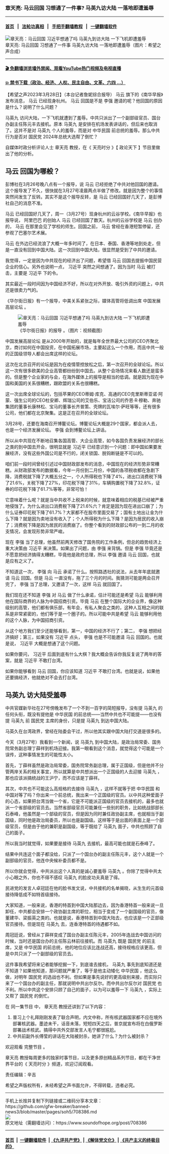 ### 章天亮: 马云回国 习想通了一件事? 马英九访大陆 一落地即遭羞辱
------------------------

#### [首页](https://github.com/gfw-breaker/banned-news3/blob/master/README.md) &nbsp;&nbsp;|&nbsp;&nbsp; [法轮功真相](https://github.com/begood0513/basic/blob/master/README.md)  &nbsp;&nbsp;|&nbsp;&nbsp; [手把手翻墙教程](https://github.com/gfw-breaker/guides/wiki)  &nbsp;&nbsp;|&nbsp;&nbsp; [一键翻墙软件](https://github.com/gfw-breaker/nogfw/blob/master/README.md)  



<div><img alt="章天亮：马云回国 习近平想通了吗 马英九到访大陆 一下飞机即遭羞辱" src="https://img.soundofhope.org/2023-03/1680022308218.jpg"/>
<br/><figcaption class="caption">
 章天亮: 马云回国 习想通了一件事 马英九访大陆 一落地即遭羞辱（图片：希望之声合成）
</figcaption></div><hr/>

#### [ 🎬  免翻墙浏览墙外禁闻、观看YouTube热门视频及电视直播](https://github.com/gfw-breaker/HelloWorld)

#### [ 💥  禁书下载（政治、经济、人权、民主自由、文革、六四 ...）](https://github.com/gfw-breaker/books/blob/master/README.md)

<div><div class="Content__Wrapper sc-1bvya0-0 elmmKw article_body" data-checkusr="" itemprop="articleBody">
 <div id="post_place_1">
 </div>
 <p class="meta-top">
  <span class="meta">
   【希望之声2023年3月28日】（本台记者詹妮综合报导）
  </span>
  <ok href="/term/15935">
   马云
  </ok>
  旗下的《南华早报》发布消息，
  <ok href="/term/15935">
   马云
  </ok>
  已经现身杭州。
  <ok href="/term/15935">
   马云
  </ok>
  回国是不是
  <ok href="/term/14244">
   李强
  </ok>
  邀请的呢？他回国的原因是什么？说明了什么问题？
 </p>
 <p>
  <ok href="/term/14669">
   马英九
  </ok>
  访问大陆，一下飞机就遭到了羞辱。中共只派出了一个副部级官员、国台办副主任陈元丰去接机。原本
  <ok href="/term/14669">
   马英九
  </ok>
  是安排在机场发表讲话的，但后来也取消了。这并不是对
  <ok href="/term/14669">
   马英九
  </ok>
  个人的羞辱，而是对
  <ok href="/term/8761">
   中华民国
  </ok>
  前总统的羞辱。那么中共行为是否对
  <ok href="/term/13347">
   国民党
  </ok>
  2024年总统大选帮了倒忙？
 </p>
 <p>
  自媒体时政分析评论人士
  <ok href="/term/974">
   章天亮
  </ok>
  教授，在《
  <ok href="/term/8908">
   天亮时分
  </ok>
  》【
  <ok href="/term/8909">
   政论天下
  </ok>
  】节目里做出了他的分析。
 </p>
 <h2>
  <ok href="/term/15935">
   马云
  </ok>
  回国为哪般？
 </h2>
 <p>
  彭博社在3月26号晚八点有一个报导，说
  <ok href="/term/15935">
   马云
  </ok>
  已经拒绝了中共对他回国的邀请。这个报导发了不久，很快就在3月27号凌晨两点半做了修改。就是因为整个的事情突然间发生了反转。其实不是这个报导反转，是
  <ok href="/term/15935">
   马云
  </ok>
  已经回国好几天了，是彭博社自己的消息不准。
 </p>
 <p>
  <ok href="/term/15935">
   马云
  </ok>
  已经回国好几天了，周一（3月27号）现身杭州的云谷学校。《南华早报》也报导说，
  <ok href="/term/11852">
   阿里巴巴
  </ok>
  的创始人
  <ok href="/term/15935">
   马云
  </ok>
  已经回国了数天。杭州的云谷学校是
  <ok href="/term/15935">
   马云
  </ok>
  创办的，
  <ok href="/term/15935">
   马云
  </ok>
  在那里会见了学校的师生。回国之前，
  <ok href="/term/15935">
   马云
  </ok>
  曾经在香港短暂停留，还参观了巴塞尔艺术展。
 </p>
 <p>
  <ok href="/term/15935">
   马云
  </ok>
  在外边已经流浪了大概一年多时间了，在日本、泰国、香港等地到处走，但是一直没有回到中国大陆。这一次回到中国大陆，很显然是受到了中共的邀请。
 </p>
 <p>
  我觉得，一定是因为中共现在的经济出了问题，希望借
  <ok href="/term/15935">
   马云
  </ok>
  回国去提振中国民营企业的信心。另外也说明一点，
  <ok href="/term/1063">
   习近平
  </ok>
  突然之间想通了。因为当时
  <ok href="/term/15935">
   马云
  </ok>
  被打击，主要是
  <ok href="/term/1063">
   习近平
  </ok>
  下的令。
 </p>
 <p>
  其实最近一段时间因为中国经济不好，所以在对外开放、吸引外资的问题上，中共还是很卖力气的。
 </p>
 <p>
  《华尔街日报》有一个报导，中美关系紧张之际，媒体高管将低调出席
  <ok href="/term/501686">
   中国发展高层论坛
  </ok>
  。
 </p>
 <figure class="OImage__StyledFigure-sc-1lfley0-0 jWYblU">
  <img alt="章天亮：马云回国 习近平想通了吗 马英九到访大陆 一下飞机即遭羞辱" src="https://img.soundofhope.org/2023-03/1680022779536.jpg"/>
  <br/><figcaption>
   《华尔街日报》的报导 。（图片：视频截图）
  </figcaption>
 </figure>
 <p>
  <ok href="/term/501686">
   中国发展高层论坛
  </ok>
  是从2000年开始的，就是每年全世界最大公司的CEO齐聚北京，商讨如何在中国投资，在中国拓展市场，主要起这么一个作用，而且中共一般的正国级领导人都会出席这样的论坛。
 </p>
 <p>
  这次在北京召开的论坛是因为在疫情管控放松之后，第一次召开的全球论坛。所以这一次有很多欧美的企业高管都纷纷到中国去。从整个会场情况来看人数还是蛮多的。但是整个企业家的与会，在海外媒体上的报导是相当的低调。就是因为现在中国和美国的关系很糟糕，跟欧盟的关系也很糟糕。
 </p>
 <p>
  这一次出席全球论坛的，包括苹果的CEO蒂姆·库克、高通的CEO克里斯蒂亚诺·阿蒙、强生公司的CEO杜安卿、辉瑞公司的艾伯乐、宝洁公司的乔恩·R·穆勒、奔驰集团的董事长康林松、宝马的董事长齐普策、壳牌的瓦埃尔·萨旺等等，还有很多公司，他们都在北京聚集。这是正在召开的全球论坛。
 </p>
 <p>
  3月28号，还要在海南召开博鳌论坛。博鳌论坛大概是29个国家，都会派人去，也是一个经济发展论坛。
  <ok href="/term/14244">
   李强
  </ok>
  会到博鳌论坛上讲话。
 </p>
 <p>
  所以从中共现在不断地召集各国高管、大企业高管，如今各国负责发展经济的部长之类的到中国去开会，很明显就是
  <ok href="/term/1063">
   习近平
  </ok>
  已经意识到一个问题：即中国如果要发展经济，没有这些外国公司是不行的，闭关锁国、脱钩断链是不可以的。
 </p>
 <p>
  咱们前一段时间曾经引述过中国财政部发布的消息，中国现在的经济形势非常糟糕。从财政部发布的数据看，今年一月份到二月份，中国的各项税收都在急剧下降，消费税就下降了大概五分之一，个人所得税也下降了4%，进出口消费税下降了21.6%，关税下降了27%，印花税下降了31%，车辆购置税下降了32.8%，证券的印花税下降了61.7%等等，非常可怕！
 </p>
 <p>
  它意味着什么呢？就是当中共收不上税来的时候，就意味着相应的税基已经被严重地侵蚀了。为什么进出口消费税下降了21.6%六？肯定是因为现在进出口崩了；为什么证券印花税下降了61.7%？大家都不在股市里面交易了；国有土地出让金为什么下降？就是因为卖地没有收入了；个人所得税为什么下降？是因为居民的收入崩了；消费税下降是因为居民的消费崩了。你整个看到的财政部公布的一到二月的收支情况，会发现形势非常严峻。
 </p>
 <p>
  现在
  <ok href="/term/14244">
   李强
  </ok>
  当了总理，他虽然前两天修改了国务院的工作条例，但总的趋势经济上重大决策由
  <ok href="/term/1063">
   习近平
  </ok>
  来决策。如果出了问题，由
  <ok href="/term/14244">
   李强
  </ok>
  来背锅。但是
  <ok href="/term/14244">
   李强
  </ok>
  毕竟还是不愿意把经济搞得太糟糕，毕竟他是政府总理，所以
  <ok href="/term/14244">
   李强
  </ok>
  邀请
  <ok href="/term/15935">
   马云
  </ok>
  回国，也就是应有之义了。
 </p>
 <p>
  不知道这一次，
  <ok href="/term/14244">
   李强
  </ok>
  向
  <ok href="/term/15935">
   马云
  </ok>
  承诺了什么。按照路透社的说法，从去年年底就邀请
  <ok href="/term/15935">
   马云
  </ok>
  回国。但是
  <ok href="/term/15935">
   马云
  </ok>
  一直没有，拖了三个月的时间。我猜测可能是两会召开完了，
  <ok href="/term/14244">
   李强
  </ok>
  当了总理，又邀请了一次，这样
  <ok href="/term/15935">
   马云
  </ok>
  就回国了。
 </p>
 <p>
  我们现在还不知道
  <ok href="/term/14244">
   李强
  </ok>
  对
  <ok href="/term/15935">
   马云
  </ok>
  做了什么承诺，估计可能还是希望
  <ok href="/term/15935">
   马云
  </ok>
  能够利用他在国际商界的人脉为中国招商引资。毕竟
  <ok href="/term/15935">
   马云
  </ok>
  在整个国际大的企业界，像这种级别的高管，他们都有俱乐部，有年会，有私人聚会之类的，这种人互相之间的联系是非常紧密的，他们等于是一个圈子的。所以可能中共是希望
  <ok href="/term/15935">
   马云
  </ok>
  能够利用他的这个人脉，为中国招商引资。
 </p>
 <p>
  从这个地方我们至少还能够看到，第一，中国的经济不行了；第二，
  <ok href="/term/14244">
   李强
  </ok>
  想把经济搞好；第三，如果没有
  <ok href="/term/1063">
   习近平
  </ok>
  点头，
  <ok href="/term/14244">
   李强
  </ok>
  也是不可能邀请
  <ok href="/term/15935">
   马云
  </ok>
  回国的。也就是说，
  <ok href="/term/1063">
   习近平
  </ok>
  大概是想通了这个问题。
 </p>
 <p>
  如果你要问，
  <ok href="/term/1063">
   习近平
  </ok>
  后面到底有什么大棋？我大概会告诉你我反复说了两年的答案，就是
  <ok href="/term/1063">
   习近平
  </ok>
  不敢打台湾。
 </p>
 <p>
  如果你能够看到
  <ok href="/term/15935">
   马云
  </ok>
  回国，你应该知道
  <ok href="/term/1063">
   习近平
  </ok>
  不敢打台湾。也就是说，如果他还要搞经济，他就绝对不会去打台湾。
 </p>
 <h2>
  <ok href="/term/14669">
   马英九
  </ok>
  访大陆受羞辱
 </h2>
 <p>
  中共官媒新华社在27号傍晚发布了一个不到一百字的简短报导，没有提
  <ok href="/term/14669">
   马英九
  </ok>
  的任何头衔，既没有提他是
  <ok href="/term/8761">
   中华民国
  </ok>
  的前总统——当然中共也不可能提——也没有提
  <ok href="/term/14669">
   马英九
  </ok>
  前
  <ok href="/term/13347">
   国民党
  </ok>
  主席的身份，只是提
  <ok href="/term/14669">
   马英九
  </ok>
  到达中国大陆。
 </p>
 <p>
  马英久在台湾政界，曾经在陆委会干过，所以他其实跟中国大陆打交道是很多的。
 </p>
 <p>
  今天（3月27号）我看到一个新闻，说
  <ok href="/term/14669">
   马英九
  </ok>
  到中国大陆，是政治局常委、国务院常务副总理丁薛祥到机场迎接。我第一眼看到这个消息，就觉得这个可能是一个误传，这种事情发生的可能性太小。
 </p>
 <p>
  首先，丁薛祥虽然是政治局常委，国务院常务副总理，属于正国级，但是他并不分管两岸关系的相关事宜，所以就算是中共想派出一个正国级的人去迎接
  <ok href="/term/14669">
   马英九
  </ok>
  ，那也应该派搞统战的王沪宁，而不应该是丁薛祥。
 </p>
 <p>
  其次，中共也不可能这么高规格的去接待
  <ok href="/term/14669">
   马英九
  </ok>
  ，这样不就等于把
  <ok href="/term/8761">
   中华民国
  </ok>
  和中国对等了吗？你出来一个前总统，我出来一个正国级的官员。以中共这种爱面子的心态，如果把台湾当做一个省，它是不可能派正国级的官员去接机的，最多也就派一个省部级的官员去。当然省部级官员可能兼任一些别的职务，比如统战部部长石泰峰，他虽然是一个部级的官员，但是因为同时兼任政协副主席，也就相当于副国级，同时他是政治局委员，所以也是副国级。这样等于是出面的表面上是一个部级官员，但是由于他的兼职是副国级，等于既给了
  <ok href="/term/14669">
   马英九
  </ok>
  面子，中共也照顾了自己的面子。
 </p>
 <p>
  所以我当时就觉得，如果要是接待
  <ok href="/term/14669">
   马英九
  </ok>
  去接机，最高可能也就是石泰峰了。
 </p>
 <p>
  结果中共连这个面子都没给，只派了一个国台办的副主任陈元丰，这个人就是一个副部级的官员，他连中央候补委员都不是。
 </p>
 <p>
  所以你就会觉得，中共派出这个人真的是诚心要羞辱
  <ok href="/term/14669">
   马英九
  </ok>
  。你除了觉得中共太小心眼之外，你也不得不感叹
  <ok href="/term/14669">
   马英九
  </ok>
  的脸皮功夫真是了得。
 </p>
 <p>
  民进党的发言人卓冠廷在他的脸书发文说，中共接机的名单揭晓，从生生的元首级接待降低成不如特首级接待。
 </p>
 <p>
  大家知道，一般来说，香港的特首到中国大陆那边去，因为香港特首一般来说一旦卸任，中共都会安排一个政协副主席的职位，相当于变成了一个副国级的官员，像董建华、梁振英之类的。也就是说，香港特首到中国大陆去，也应该是一个正部级官员接待。但是现在
  <ok href="/term/14669">
   马英九
  </ok>
  去，连香港特首的待遇都不如。
 </p>
 <p>
  周冠廷说，曾经从丁薛祥变成了国台办副主任陈元丰，2005年连战去中国访问的时候，当时还是国台办的主任陈云林前往接机。而
  <ok href="/term/14669">
   马英九
  </ok>
  既是
  <ok href="/term/13347">
   国民党
  </ok>
  的前主席，又是
  <ok href="/term/8761">
   中华民国
  </ok>
  的前总统，他的地位应该比连战还高，接待规格应该更高，但是中共只派了一个副部级的官员去。
 </p>
 <p>
  这件事我希望将来记者能够挖掘一下，到底谁去接机，
  <ok href="/term/14669">
   马英九
  </ok>
  事先到底知道还是不知道？如果他知道，那问题就严重了，等于是他主动矮化
  <ok href="/term/8761">
   中华民国
  </ok>
  ，他这么做，对明年
  <ok href="/term/13347">
   国民党
  </ok>
  的选战也不利。但如果是事先说好的更高级别来接，而实际只来了一个国台办的副主任，那就说明中共出尔反尔。而中共出尔反尔对
  <ok href="/term/13347">
   国民党
  </ok>
  也不利。所以中共这个安排只顾了自己的面子，以为可以羞辱一下
  <ok href="/term/14669">
   马英九
  </ok>
  ，实际上又帮了
  <ok href="/term/13347">
   国民党
  </ok>
  的倒忙。
 </p>
 <p>
  在
  <ok href="https://www.ganjing.com/zh-TW/live/1fntdd6030b3wFQ2IptpIry3u11k1c">
   同一集节目
  </ok>
  中，
  <ok href="/term/974">
   章天亮
  </ok>
  教授还讲到了以下内容：
 </p>
 <ol>
  <li>
   普习上个礼拜刚刚发表了联合声明，内文中称，所有核武器国家都不应在境外部署核武器。墨迹未干，话音未落，短短四天之后，普京就宣布将在白俄罗斯部署战术核武。搞得中共外交部发言人毛宁都很尴尬。
  </li>
  <li>
   中共前副外长傅莹的讲话在大陆被封杀，她讲了什么？为什么被封杀？
  </li>
 </ol>
 <p>
  欢迎观看
  <ok href="https://www.ganjing.com/zh-TW/live/1fntdd6030b3wFQ2IptpIry3u11k1c">
   完整节目
  </ok>
  。
 </p>
 <p>
  <ok href="/term/974">
   章天亮
  </ok>
  教授每周更多的独家时事节目，以及更多原创精品系列节目，都在干净世界平台的《
  <ok href="https://www.ganjing.com/zh-TW/channel/1eiqjdnq7go5pVcjheW81Z1KD1er0c">
   天亮时分
  </ok>
  》频道，欢迎订阅观看。
 </p>
 <p class="meta-btm">
  责任编辑：辛吉
 </p>
 <p class="meta-btm">
  希望之声版权所有，未经希望之声书面允许，不得转载，违者必究。
 </p>
</div>
</div>
<hr/>
手机上长按并复制下列链接或二维码分享本文章：<br/>
https://github.com/gfw-breaker/banned-news3/blob/master/pages/soh5/708386.md <br/>
<a href='https://github.com/gfw-breaker/banned-news3/blob/master/pages/soh5/708386.md'><img src='https://github.com/gfw-breaker/banned-news3/blob/master/pages/soh5/708386.md.png'/></a> <br/>
原文地址（需翻墙访问）：https://www.soundofhope.org/post/708386


------------------------
#### [首页](https://github.com/gfw-breaker/banned-news3/blob/master/README.md) &nbsp;|&nbsp; [一键翻墙软件](https://github.com/gfw-breaker/nogfw/blob/master/README.md) &nbsp;| [《九评共产党》](https://github.com/gfw-breaker/9ping.md/blob/master/README.md#九评之一评共产党是什么) | [《解体党文化》](https://github.com/gfw-breaker/jtdwh.md/blob/master/README.md) | [《共产主义的终极目的》](https://github.com/gfw-breaker/gczydzjmd.md/blob/master/README.md)


<img src='http://gfw-breaker.win/banned-news3/pages/soh5/708386.md' width='0px' height='0px'/>